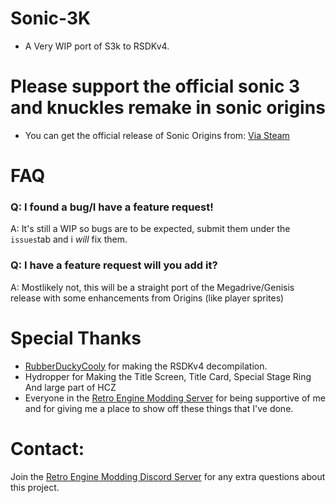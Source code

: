 # **Sonic-3K**
+ A Very WIP port of S3k to RSDKv4.

# **Please support the official sonic 3 and knuckles remake in sonic origins**
+ You can get the official release of Sonic Origins from:
    [Via Steam](https://store.steampowered.com/app/1794960/Sonic_Origins/)

# FAQ
### Q: I found a bug/I have a feature request!
A: It's still a WIP so bugs are to be expected, submit them under the `issues`tab and i _will_ fix them.

### Q: I have a feature request will you add it? 
A: Mostlikely not, this will be a straight port of the Megadrive/Genisis release with some enhancements from Origins (like player sprites)


# Special Thanks
* [RubberDuckyCooly](https://github.com/Rubberduckycooly) for making the RSDKv4 decompilation.
* Hydropper for Making the Title Screen, Title Card, Special Stage Ring And large part of HCZ
* Everyone in the [Retro Engine Modding Server](https://dc.railgun.works/retroengine) for being supportive of me and for giving me a place to show off these things that I've done.

# Contact:
Join the [Retro Engine Modding Discord Server](https://dc.railgun.works/retroengine) for any extra questions about this project.
